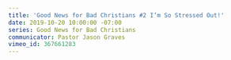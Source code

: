 ```yaml
---
title: 'Good News for Bad Christians #2 I’m So Stressed Out!'
date: 2019-10-20 10:00:00 -07:00
series: Good News for Bad Christians
communicator: Pastor Jason Graves
vimeo_id: 367661283
---
```


